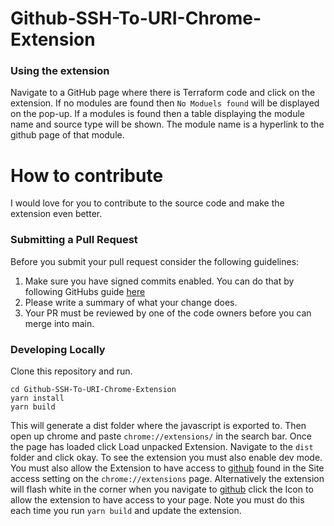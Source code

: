 # Github-SSH-To-URI-Chrome-Extension

### Using the extension
Navigate to a GitHub page where there is Terraform code and click on the extension.  If no modules are found then `No Moduels found` will be displayed on the pop-up.
If a modules is found then a table displaying the module name and source type will be shown.  The module name is a hyperlink to the github page of that module. 
# How to contribute
I would love for you to contribute to the source code and make the extension even better.

### Submitting a Pull Request
Before you submit your pull request consider the following guidelines:
1. Make sure you have signed commits enabled. You can do that by following GitHubs guide [here](https://docs.github.com/en/authentication/managing-commit-signature-verification/about-commit-signature-verification)
1. Please write a summary of what your change does.
1. Your PR must be reviewed by one of the code owners before you can merge into main.

### Developing Locally
Clone this repository and run.
```
cd Github-SSH-To-URI-Chrome-Extension
yarn install
yarn build
```
This will generate a dist folder where the javascript is exported to. 
Then open up chrome and paste `chrome://extensions/` in the search bar. Once the page has loaded click Load unpacked Extension.
Navigate to the `dist` folder and click okay.  To see the extension you must also enable dev mode.
You must also allow the Extension to have access to [github](https://github.com) found in the Site access setting on the `chrome://extensions` page.
Alternatively the extension will flash white in the corner when you navigate to [github](https://github.com) click the Icon to allow the extension to have access to your page.
Note you must do this each time you run `yarn build` and update the extension.


